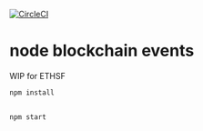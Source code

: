 [![CircleCI](https://circleci.com/gh/hav-noms/node-bc-events.svg?style=svg)](https://circleci.com/gh/hav-noms/node-bc-events)

# node blockchain events

WIP for ETHSF

```bash
npm install


npm start
```
